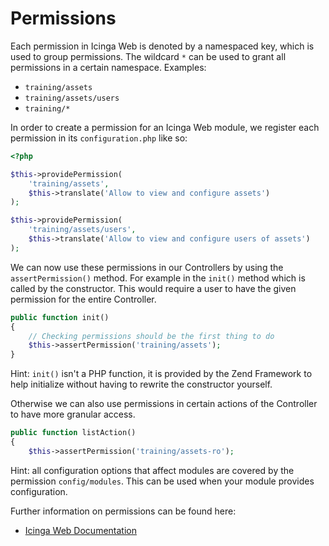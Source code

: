 # Permissions

Each permission in Icinga Web is denoted by a namespaced key, which is used to group permissions.
The wildcard `*` can be used to grant all permissions in a certain namespace. Examples:

* `training/assets`
* `training/assets/users`
* `training/*`

In order to create a permission for an Icinga Web module, we register each permission in its `configuration.php` like so:

```php
<?php

$this->providePermission(
    'training/assets',
    $this->translate('Allow to view and configure assets')
);

$this->providePermission(
    'training/assets/users',
    $this->translate('Allow to view and configure users of assets')
);
```

We can now use these permissions in our Controllers by using the `assertPermission()` method. For example in the `init()` method which is called by the constructor. This would require a user to have the given permission for the entire Controller.

```php
public function init()
{
    // Checking permissions should be the first thing to do
    $this->assertPermission('training/assets');
}
```
Hint: `init()` isn't a PHP function, it is provided by the Zend Framework to help initialize without having to rewrite the constructor yourself.

Otherwise we can also use permissions in certain actions of the Controller to have more granular access.

```php
public function listAction()
{
    $this->assertPermission('training/assets-ro');
```

Hint: all configuration options that affect modules are covered by the permission `config/modules`. This can be used when your module provides configuration.

Further information on permissions can be found here:

* [Icinga Web Documentation](https://icinga.com/docs/icinga-web/latest/doc/06-Security/#permissions)

